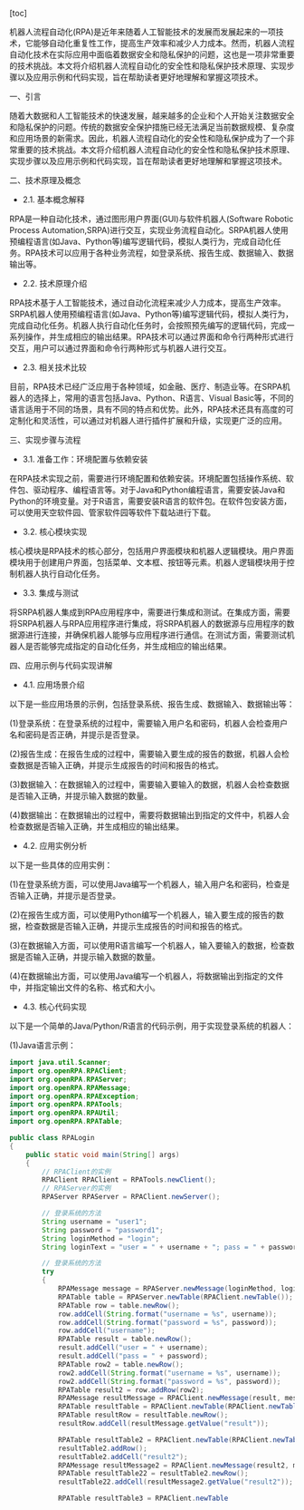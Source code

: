 
[toc]                    
                
                
机器人流程自动化(RPA)是近年来随着人工智能技术的发展而发展起来的一项技术，它能够自动化重复性工作，提高生产效率和减少人力成本。然而，机器人流程自动化技术在实际应用中面临着数据安全和隐私保护的问题，这也是一项非常重要的技术挑战。本文将介绍机器人流程自动化的安全性和隐私保护技术原理、实现步骤以及应用示例和代码实现，旨在帮助读者更好地理解和掌握这项技术。

一、引言

随着大数据和人工智能技术的快速发展，越来越多的企业和个人开始关注数据安全和隐私保护的问题。传统的数据安全保护措施已经无法满足当前数据规模、复杂度和应用场景的新需求。因此，机器人流程自动化的安全性和隐私保护成为了一个非常重要的技术挑战。本文将介绍机器人流程自动化的安全性和隐私保护技术原理、实现步骤以及应用示例和代码实现，旨在帮助读者更好地理解和掌握这项技术。

二、技术原理及概念

- 2.1. 基本概念解释

RPA是一种自动化技术，通过图形用户界面(GUI)与软件机器人(Software Robotic Process Automation,SRPA)进行交互，实现业务流程自动化。SRPA机器人使用预编程语言(如Java、Python等)编写逻辑代码，模拟人类行为，完成自动化任务。RPA技术可以应用于各种业务流程，如登录系统、报告生成、数据输入、数据输出等。

- 2.2. 技术原理介绍

RPA技术基于人工智能技术，通过自动化流程来减少人力成本，提高生产效率。SRPA机器人使用预编程语言(如Java、Python等)编写逻辑代码，模拟人类行为，完成自动化任务。机器人执行自动化任务时，会按照预先编写的逻辑代码，完成一系列操作，并生成相应的输出结果。RPA技术可以通过界面和命令行两种形式进行交互，用户可以通过界面和命令行两种形式与机器人进行交互。

- 2.3. 相关技术比较

目前，RPA技术已经广泛应用于各种领域，如金融、医疗、制造业等。在SRPA机器人的选择上，常用的语言包括Java、Python、R语言、Visual Basic等，不同的语言适用于不同的场景，具有不同的特点和优势。此外，RPA技术还具有高度的可定制化和灵活性，可以通过对机器人进行插件扩展和升级，实现更广泛的应用。

三、实现步骤与流程

- 3.1. 准备工作：环境配置与依赖安装

在RPA技术实现之前，需要进行环境配置和依赖安装。环境配置包括操作系统、软件包、驱动程序、编程语言等。对于Java和Python编程语言，需要安装Java和Python的环境变量。对于R语言，需要安装R语言的软件包。在软件包安装方面，可以使用天空软件园、管家软件园等软件下载站进行下载。

- 3.2. 核心模块实现

核心模块是RPA技术的核心部分，包括用户界面模块和机器人逻辑模块。用户界面模块用于创建用户界面，包括菜单、文本框、按钮等元素。机器人逻辑模块用于控制机器人执行自动化任务。

- 3.3. 集成与测试

将SRPA机器人集成到RPA应用程序中，需要进行集成和测试。在集成方面，需要将SRPA机器人与RPA应用程序进行集成，将SRPA机器人的数据源与应用程序的数据源进行连接，并确保机器人能够与应用程序进行通信。在测试方面，需要测试机器人是否能够完成指定的自动化任务，并生成相应的输出结果。

四、应用示例与代码实现讲解

- 4.1. 应用场景介绍

以下是一些应用场景的示例，包括登录系统、报告生成、数据输入、数据输出等：

(1)登录系统：在登录系统的过程中，需要输入用户名和密码，机器人会检查用户名和密码是否正确，并提示是否登录。

(2)报告生成：在报告生成的过程中，需要输入要生成的报告的数据，机器人会检查数据是否输入正确，并提示生成报告的时间和报告的格式。

(3)数据输入：在数据输入的过程中，需要输入要输入的数据，机器人会检查数据是否输入正确，并提示输入数据的数量。

(4)数据输出：在数据输出的过程中，需要将数据输出到指定的文件中，机器人会检查数据是否输入正确，并生成相应的输出结果。

- 4.2. 应用实例分析

以下是一些具体的应用实例：

(1)在登录系统方面，可以使用Java编写一个机器人，输入用户名和密码，检查是否输入正确，并提示是否登录。

(2)在报告生成方面，可以使用Python编写一个机器人，输入要生成的报告的数据，检查数据是否输入正确，并提示生成报告的时间和报告的格式。

(3)在数据输入方面，可以使用R语言编写一个机器人，输入要输入的数据，检查数据是否输入正确，并提示输入数据的数量。

(4)在数据输出方面，可以使用Java编写一个机器人，将数据输出到指定的文件中，并指定输出文件的名称、格式和大小。

- 4.3. 核心代码实现

以下是一个简单的Java/Python/R语言的代码示例，用于实现登录系统的机器人：

(1)Java语言示例：

```java
import java.util.Scanner;
import org.openRPA.RPAClient;
import org.openRPA.RPAServer;
import org.openRPA.RPAMessage;
import org.openRPA.RPAException;
import org.openRPA.RPATools;
import org.openRPA.RPAUtil;
import org.openRPA.RPATable;

public class RPALogin
{
    public static void main(String[] args)
    {
        // RPAClient的实例
        RPAClient RPAClient = RPATools.newClient();
        // RPAServer的实例
        RPAServer RPAServer = RPAClient.newServer();

        // 登录系统的方法
        String username = "user1";
        String password = "password1";
        String loginMethod = "login";
        String loginText = "user = " + username + "; pass = " + password;

        // 登录系统的方法
        try
        {
            RPAMessage message = RPAServer.newMessage(loginMethod, loginText);
            RPATable table = RPAServer.newTable(RPAClient.newTable());
            RPATable row = table.newRow();
            row.addCell(String.format("username = %s", username));
            row.addCell(String.format("password = %s", password));
            row.addCell("username");
            RPATable result = table.newRow();
            result.addCell("user = " + username);
            result.addCell("pass = " + password);
            RPATable row2 = table.newRow();
            row2.addCell(String.format("username = %s", username));
            row2.addCell(String.format("password = %s", password));
            RPATable result2 = row.addRow(row2);
            RPAMessage resultMessage = RPAClient.newMessage(result, message);
            RPATable resultTable = RPAClient.newTable(RPAClient.newTable());
            RPATable resultRow = resultTable.newRow();
            resultRow.addCell(resultMessage.getValue("result"));

            RPATable resultTable2 = RPAClient.newTable(RPAClient.newTable());
            resultTable2.addRow();
            resultTable2.addCell("result2");
            RPAMessage resultMessage2 = RPAClient.newMessage(result2, message);
            RPATable resultTable22 = resultTable2.newRow();
            resultTable22.addCell(resultMessage2.getValue("result2"));

            RPATable resultTable3 = RPAClient.newTable

